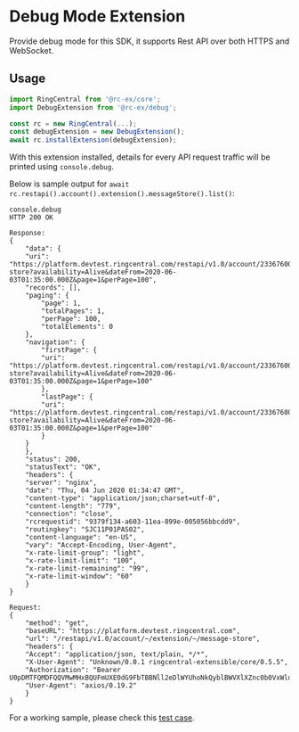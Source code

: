 # Debug Mode Extension

Provide debug mode for this SDK, it supports Rest API over both HTTPS and WebSocket.


## Usage

```ts
import RingCentral from '@rc-ex/core';
import DebugExtension from '@rc-ex/debug';

const rc = new RingCentral(...);
const debugExtension = new DebugExtension();
await rc.installExtension(debugExtension);
```

With this extension installed, details for every API request traffic will be printed using `console.debug`.

Below is sample output for `await rc.restapi().account().extension().messageStore().list()`:

```
console.debug
HTTP 200 OK

Response:
{
    "data": {
    "uri": "https://platform.devtest.ringcentral.com/restapi/v1.0/account/233676004/extension/233676004/message-store?availability=Alive&dateFrom=2020-06-03T01:35:00.000Z&page=1&perPage=100",
    "records": [],
    "paging": {
        "page": 1,
        "totalPages": 1,
        "perPage": 100,
        "totalElements": 0
    },
    "navigation": {
        "firstPage": {
        "uri": "https://platform.devtest.ringcentral.com/restapi/v1.0/account/233676004/extension/233676004/message-store?availability=Alive&dateFrom=2020-06-03T01:35:00.000Z&page=1&perPage=100"
        },
        "lastPage": {
        "uri": "https://platform.devtest.ringcentral.com/restapi/v1.0/account/233676004/extension/233676004/message-store?availability=Alive&dateFrom=2020-06-03T01:35:00.000Z&page=1&perPage=100"
        }
    }
    },
    "status": 200,
    "statusText": "OK",
    "headers": {
    "server": "nginx",
    "date": "Thu, 04 Jun 2020 01:34:47 GMT",
    "content-type": "application/json;charset=utf-8",
    "content-length": "779",
    "connection": "close",
    "rcrequestid": "9379f134-a603-11ea-899e-005056bbcdd9",
    "routingkey": "SJC11P01PAS02",
    "content-language": "en-US",
    "vary": "Accept-Encoding, User-Agent",
    "x-rate-limit-group": "light",
    "x-rate-limit-limit": "100",
    "x-rate-limit-remaining": "99",
    "x-rate-limit-window": "60"
    }
}

Request:
{
    "method": "get",
    "baseURL": "https://platform.devtest.ringcentral.com",
    "url": "/restapi/v1.0/account/~/extension/~/message-store",
    "headers": {
    "Accept": "application/json, text/plain, */*",
    "X-User-Agent": "Unknown/0.0.1 ringcentral-extensible/core/0.5.5",
    "Authorization": "Bearer U0pDMTFQMDFQQVMwMHxBQUFmUXE0dG9FbTBBNll2eDlWYUhoNkQyblBWVXlXZnc0b0VxWldtVjNTZkw1MGExNG8wbHdscU4tOVEwU1RiWU9IYUt3NUY2Y2lVQk9oaDE4amlSN2VqTDl0VlhNMnZNYzVOa1FLZWJyejJRRDk3VnFESkdIV3k2U1RuU28zeG52RHlPdW5OcXFIR3FkbU1IQWhTaUluY0psN3A2ckQxbEhPRG1MdkIxX0FpSlhQeXlES2tYaURWejkwWFdiVjlfQXxrRjF4RVF8S1BrdVJvLVhBMlhIMXdlcnV6VVdjd3xBUQ",
    "User-Agent": "axios/0.19.2"
    }
}
```

For a working sample, please check this [test case](../../../test/debug_mode_extension.spec.ts).
